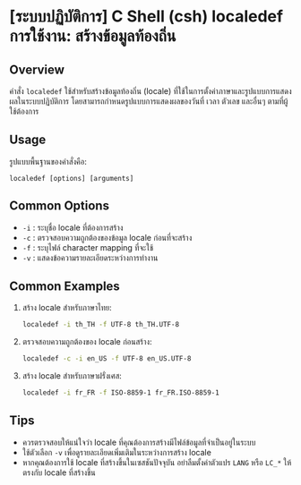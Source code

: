 # [ระบบปฏิบัติการ] C Shell (csh) localedef การใช้งาน: สร้างข้อมูลท้องถิ่น

## Overview
คำสั่ง `localedef` ใช้สำหรับสร้างข้อมูลท้องถิ่น (locale) ที่ใช้ในการตั้งค่าภาษาและรูปแบบการแสดงผลในระบบปฏิบัติการ โดยสามารถกำหนดรูปแบบการแสดงผลของวันที่ เวลา ตัวเลข และอื่นๆ ตามที่ผู้ใช้ต้องการ

## Usage
รูปแบบพื้นฐานของคำสั่งคือ:
```
localedef [options] [arguments]
```

## Common Options
- `-i` : ระบุชื่อ locale ที่ต้องการสร้าง
- `-c` : ตรวจสอบความถูกต้องของข้อมูล locale ก่อนที่จะสร้าง
- `-f` : ระบุไฟล์ character mapping ที่จะใช้
- `-v` : แสดงข้อความรายละเอียดระหว่างการทำงาน

## Common Examples
1. สร้าง locale สำหรับภาษาไทย:
   ```bash
   localedef -i th_TH -f UTF-8 th_TH.UTF-8
   ```

2. ตรวจสอบความถูกต้องของ locale ก่อนสร้าง:
   ```bash
   localedef -c -i en_US -f UTF-8 en_US.UTF-8
   ```

3. สร้าง locale สำหรับภาษาฝรั่งเศส:
   ```bash
   localedef -i fr_FR -f ISO-8859-1 fr_FR.ISO-8859-1
   ```

## Tips
- ควรตรวจสอบให้แน่ใจว่า locale ที่คุณต้องการสร้างมีไฟล์ข้อมูลที่จำเป็นอยู่ในระบบ
- ใช้ตัวเลือก `-v` เพื่อดูรายละเอียดเพิ่มเติมในระหว่างการสร้าง locale
- หากคุณต้องการใช้ locale ที่สร้างขึ้นในเซสชันปัจจุบัน อย่าลืมตั้งค่าตัวแปร `LANG` หรือ `LC_*` ให้ตรงกับ locale ที่สร้างขึ้น